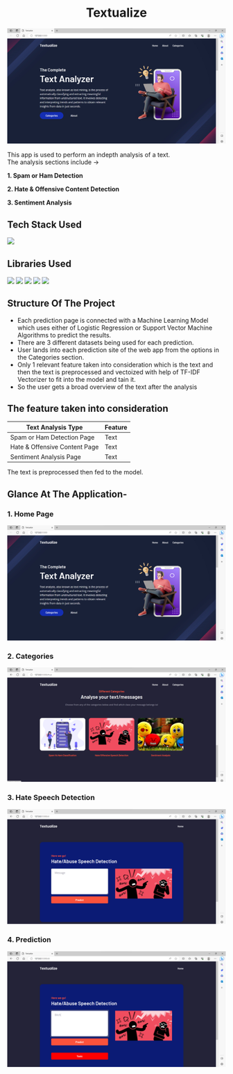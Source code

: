 <h1 align="center">
             Textualize
</h1>

![image](Readme-images/HomePage.png)

This app is used to perform an indepth analysis of a text.<br>
The analysis sections include ->

**1. Spam or Ham Detection**

**2. Hate & Offensive Content Detection**

**3. Sentiment Analysis**


## Tech Stack Used

<img src="https://img.shields.io/badge/python%20-%2314354C.svg?&style=for-the-badge&logo=python&logoColor=white"/>

## Libraries Used

<img src="https://img.shields.io/badge/numpy%20-%2314354C.svg?&style=for-the-badge&logo=numpy&logoColor=white"/> <img src="https://img.shields.io/badge/pandas%20-%2314354C.svg?&style=for-the-badge&logo=pandas&logoColor=white"/> <img src="https://img.shields.io/badge/streamlit%20-%2314354C.svg?&style=for-the-badge&logo=streamlit&logoColor=white"/> <img src="https://img.shields.io/badge/nltk%20-%2314354C.svg?&style=for-the-badge&logo=nltk&logoColor=white"/> <img src="https://img.shields.io/badge/scikitlearn%20-%2314354C.svg?&style=for-the-badge&logo=scikitlearn&logoColor=white"/>

## Structure Of The Project

- Each prediction page is connected with a Machine Learning Model which uses either of Logistic Regression or Support Vector Machine Algorithms to predict the results.
- There are 3 different datasets being used for each prediction.
- User lands into each prediction site of the web app from the options in the Categories section.
- Only 1 relevant feature taken into consideration which is the text and then the text is preprocessed and vectoized with help of TF-IDF Vectorizer to fit into the model and tain it.
- So the user gets a broad overview of the text after the analysis

## The feature taken into consideration

| Text Analysis Type | Feature |
| - | - |
| Spam or Ham Detection Page | Text |
| Hate & Offensive Content Page | Text |
| Sentiment Analysis Page | Text |

The text is preprocessed then fed to the model.


## Glance At The Application- 

### 1. Home Page
![image](Readme-images/HomePage.png)

### 2. Categories
![image](Readme-images/Categories.png)

### 3. Hate Speech Detection
![image](Readme-images/HateSpeech.png)

### 4. Prediction
![image](Readme-images/Prediction.png)

